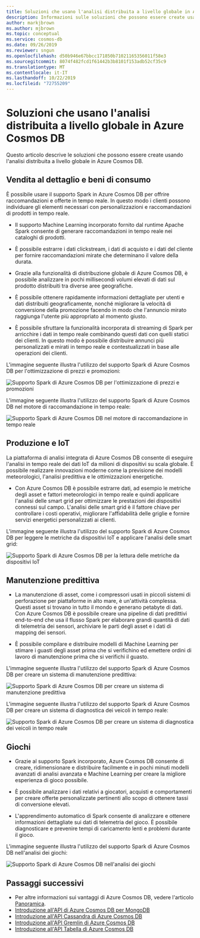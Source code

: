 ```yaml
---
title: Soluzioni che usano l'analisi distribuita a livello globale in Azure Cosmos DB.
description: Informazioni sulle soluzioni che possono essere create usando l'analisi distribuita a livello globale in Azure Cosmos DB.
author: markjbrown
ms.author: mjbrown
ms.topic: conceptual
ms.service: cosmos-db
ms.date: 09/26/2019
ms.reviewer: sngun
ms.openlocfilehash: d50b946e67bbcc171850b71021165356011f58e3
ms.sourcegitcommit: 8074f482fcd1f61442b3b8101f153adb52cf35c9
ms.translationtype: MT
ms.contentlocale: it-IT
ms.lasthandoff: 10/22/2019
ms.locfileid: "72755209"
---
```

# <a name="solutions-using-globally-distributed-analytics-in-azure-cosmos-db"></a>Soluzioni che usano l'analisi distribuita a livello globale in Azure Cosmos DB

Questo articolo descrive le soluzioni che possono essere create usando l'analisi distribuita a livello globale in Azure Cosmos DB.

## <a name="retail-and-consumer-goods"></a>Vendita al dettaglio e beni di consumo

È possibile usare il supporto Spark in Azure Cosmos DB per offrire raccomandazioni e offerte in tempo reale. In questo modo i clienti possono individuare gli elementi necessari con personalizzazioni e raccomandazioni di prodotti in tempo reale.

* Il supporto Machine Learning incorporato fornito dal runtime Apache Spark consente di generare raccomandazioni in tempo reale nei cataloghi di prodotti.

* È possibile estrarre i dati clickstream, i dati di acquisto e i dati del cliente per fornire raccomandazioni mirate che determinano il valore della durata.

* Grazie alla funzionalità di distribuzione globale di Azure Cosmos DB, è possibile analizzare in pochi millisecondi volumi elevati di dati sul prodotto distribuiti tra diverse aree geografiche.

* È possibile ottenere rapidamente informazioni dettagliate per utenti e dati distribuiti geograficamente, nonché migliorare la velocità di conversione della promozione facendo in modo che l'annuncio mirato raggiunga l'utente più appropriato al momento giusto.

* È possibile sfruttare la funzionalità incorporata di streaming di Spark per arricchire i dati in tempo reale combinando questi dati con quelli statici dei clienti. In questo modo è possibile distribuire annunci più personalizzati e mirati in tempo reale e contestualizzati in base alle operazioni dei clienti.

L'immagine seguente illustra l'utilizzo del supporto Spark di Azure Cosmos DB per l'ottimizzazione di prezzi e promozioni:

![Supporto Spark di Azure Cosmos DB per l'ottimizzazione di prezzi e promozioni](./media/spark-api-introduction/optimize-pricing-and-promotions.png)


L'immagine seguente illustra l'utilizzo del supporto Spark di Azure Cosmos DB nel motore di raccomandazione in tempo reale:

![Supporto Spark di Azure Cosmos DB nel motore di raccomandazione in tempo reale](./media/spark-api-introduction/real-time-recommendation-engine.png)

## <a name="manufacturing-and-iot"></a>Produzione e IoT

La piattaforma di analisi integrata di Azure Cosmos DB consente di eseguire l'analisi in tempo reale dei dati IoT da milioni di dispositivi su scala globale. È possibile realizzare innovazioni moderne come la previsione dei modelli meteorologici, l'analisi predittiva e le ottimizzazioni energetiche.

* Con Azure Cosmos DB è possibile estrarre dati, ad esempio le metriche degli asset e fattori meteorologici in tempo reale e quindi applicare l'analisi delle smart grid per ottimizzare le prestazioni dei dispositivi connessi sul campo. L'analisi delle smart grid è il fattore chiave per controllare i costi operativi, migliorare l'affidabilità delle griglie e fornire servizi energetici personalizzati ai clienti.

L'immagine seguente illustra l'utilizzo del supporto Spark di Azure Cosmos DB per leggere le metriche da dispositivi IoT e applicare l'analisi delle smart grid:

![Supporto Spark di Azure Cosmos DB per la lettura delle metriche da dispositivi IoT](./media/spark-api-introduction/read-metrics-from-iot-devices.png)

## <a name="predictive-maintenance"></a>Manutenzione predittiva

* La manutenzione di asset, come i compressori usati in piccoli sistemi di perforazione per piattaforme in alto mare, è un'attività complessa. Questi asset si trovano in tutto il mondo e generano petabyte di dati. Con Azure Cosmos DB è possibile creare una pipeline di dati predittivi end-to-end che usa il flusso Spark per elaborare grandi quantità di dati di telemetria dei sensori, archiviare le parti degli asset e i dati di mapping dei sensori.

* È possibile compilare e distribuire modelli di Machine Learning per stimare i guasti degli asset prima che si verifichino ed emettere ordini di lavoro di manutenzione prima che si verifichi il guasto.

L'immagine seguente illustra l'utilizzo del supporto Spark di Azure Cosmos DB per creare un sistema di manutenzione predittiva:

![Supporto Spark di Azure Cosmos DB per creare un sistema di manutenzione predittiva](./media/spark-api-introduction/predictive-maintenance-system.png)

L'immagine seguente illustra l'utilizzo del supporto Spark di Azure Cosmos DB per creare un sistema di diagnostica dei veicoli in tempo reale:

![Supporto Spark di Azure Cosmos DB per creare un sistema di diagnostica dei veicoli in tempo reale](./media/spark-api-introduction/real-time-vehicle-diagnostic-system.png)

## <a name="gaming"></a>Giochi

* Grazie al supporto Spark incorporato, Azure Cosmos DB consente di creare, ridimensionare e distribuire facilmente e in pochi minuti modelli avanzati di analisi avanzata e Machine Learning per creare la migliore esperienza di gioco possibile.

* È possibile analizzare i dati relativi a giocatori, acquisti e comportamenti per creare offerte personalizzate pertinenti allo scopo di ottenere tassi di conversione elevati.

* L'apprendimento automatico di Spark consente di analizzare e ottenere informazioni dettagliate sui dati di telemetria del gioco. È possibile diagnosticare e prevenire tempi di caricamento lenti e problemi durante il gioco.

L'immagine seguente illustra l'utilizzo del supporto Spark di Azure Cosmos DB nell'analisi dei giochi:

![Supporto Spark di Azure Cosmos DB nell'analisi dei giochi](./media/spark-api-introduction/gaming-analytics.png)

## <a name="next-steps"></a>Passaggi successivi

* Per altre informazioni sui vantaggi di Azure Cosmos DB, vedere l'articolo [Panoramica](introduction.md).
* [Introduzione all'API di Azure Cosmos DB per MongoDB](mongodb-introduction.md)
* [Introduzione all'API Cassandra di Azure Cosmos DB](cassandra-introduction.md)
* [Introduzione all'API Gremlin di Azure Cosmos DB](graph-introduction.md)
* [Introduzione all'API Tabella di Azure Cosmos DB](table-introduction.md)
